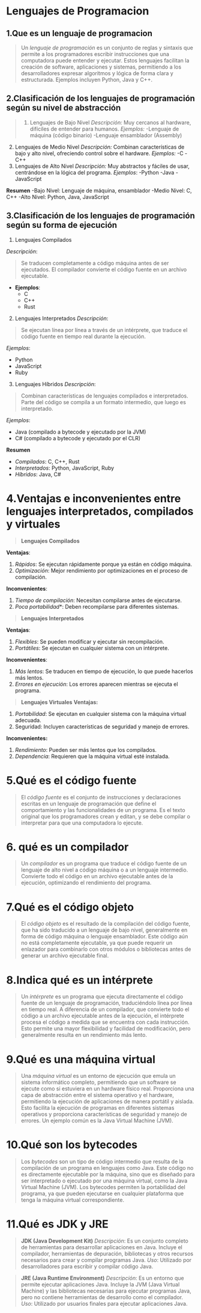 # Lenguajes de Programacion

## **1.Que es un lenguaje de programacion**

> Un *lenguaje de programación* es un conjunto de reglas y sintaxis que permite a los programadores escribir instrucciones que una computadora puede entender y ejecutar. Estos lenguajes facilitan la creación de software, aplicaciones y sistemas, permitiendo a los desarrolladores expresar algoritmos y lógica de forma clara y estructurada. Ejemplos incluyen Python, Java y C++.


## **2.Clasificación de los lenguajes de programación según su nivel de abstracción**

> 1. Lenguajes de Bajo Nivel
*Descripción:* Muy cercanos al hardware, difíciles de entender para humanos.
*Ejemplos:*
-Lenguaje de máquina (código binario)
-Lenguaje ensamblador (Assembly)
2. Lenguajes de Medio Nivel
*Descripción:* Combinan características de bajo y alto nivel, ofreciendo control sobre el hardware.
*Ejemplos:*
-C
-C++
3. Lenguajes de Alto Nivel
*Descripción:* Muy abstractos y fáciles de usar, centrándose en la lógica del programa.
*Ejemplos*:
    -Python
    -Java
    -JavaScript

**Resumen**
    -Bajo Nivel: Lenguaje de máquina,       ensamblador
    -Medio Nivel: C, C++
    -Alto Nivel: Python, Java, JavaScript

## **3.Clasificación de los lenguajes de programación según su forma de ejecución**


1. Lenguajes Compilados
   
*Descripción*: 

>Se traducen completamente a código máquina antes de ser ejecutados. El compilador convierte el código fuente en un archivo ejecutable.
- **Ejemplos**: 
  - C
  - C++
  - Rust

2. Lenguajes Interpretados
*Descripción*: 

>Se ejecutan línea por línea a través de un intérprete, que traduce el código fuente en tiempo real durante la ejecución.

*Ejemplos*: 
  - Python
  - JavaScript
  - Ruby

3. Lenguajes Híbridos
*Descripción*:

>Combinan características de lenguajes compilados e interpretados. Parte del código se compila a un formato intermedio, que luego es interpretado.

*Ejemplos*: 
  - Java (compilado a bytecode y ejecutado por la JVM)
  - C# (compilado a bytecode y ejecutado por el CLR)

**Resumen**

- *Compilados*: C, C++, Rust
- *Interpretados*: Python, JavaScript, Ruby
- *Híbridos*: Java, C#


# **4.Ventajas e inconvenientes entre lenguajes interpretados, compilados y virtuales**

> **Lenguajes Compilados**
> 
**Ventajas**:

1. *Rápidos*: Se ejecutan rápidamente porque ya están en código máquina.
2. *Optimización*: Mejor rendimiento por optimizaciones en el proceso de compilación.

**Inconvenientes**:

1. *Tiempo de compilación*: Necesitan compilarse antes de ejecutarse.
2. *Poca portabilidad**: Deben recompilarse para diferentes sistemas.


> **Lenguajes Interpretados**


**Ventajas**:

1. *Flexibles*: Se pueden modificar y ejecutar sin recompilación.
2. *Portátiles*: Se ejecutan en cualquier sistema con un intérprete.


**Inconvenientes**:

1. *Más lentos*: Se traducen en tiempo de ejecución, lo que puede hacerlos más lentos.
2.  *Errores en ejecución*: Los errores aparecen mientras se ejecuta el programa.


> **Lenguajes Virtuales**
**Ventajas:**

1. *Portabilidad*: Se ejecutan en cualquier sistema con la máquina virtual adecuada.
2. Seguridad: Incluyen características de seguridad y manejo de errores.


**Inconvenientes:**

1. *Rendimiento*: Pueden ser más lentos que los compilados.
2. *Dependencia*: Requieren que la máquina virtual esté instalada.

# **5.Qué es el código fuente**

>El *código fuente* es el conjunto de instrucciones y declaraciones escritas en un lenguaje de programación que define el comportamiento y las funcionalidades de un programa. Es el texto original que los programadores crean y editan, y se debe compilar o interpretar para que una computadora lo ejecute.

# **6. qué es un compilador**

> Un *compilador* es un programa que traduce el código fuente de un lenguaje de alto nivel a código máquina o a un lenguaje intermedio. Convierte todo el código en un archivo ejecutable antes de la ejecución, optimizando el rendimiento del programa.


# **7.Qué es el código objeto**

> El *código objeto* es el resultado de la compilación del código fuente, que ha sido traducido a un lenguaje de bajo nivel, generalmente en forma de código máquina o lenguaje ensamblador. Este código aún no está completamente ejecutable, ya que puede requerir un enlazador para combinarlo con otros módulos o bibliotecas antes de generar un archivo ejecutable final.


# **8.Indica qué es un intérprete**

> Un *intérprete* es un programa que ejecuta directamente el código fuente de un lenguaje de programación, traduciéndolo línea por línea en tiempo real. A diferencia de un compilador, que convierte todo el código a un archivo ejecutable antes de la ejecución, el intérprete procesa el código a medida que se encuentra con cada instrucción. Esto permite una mayor flexibilidad y facilidad de modificación, pero generalmente resulta en un rendimiento más lento.

# **9.Qué es una máquina virtual**

> Una *máquina virtual* es un entorno de ejecución que emula un sistema informático completo, permitiendo que un software se ejecute como si estuviera en un hardware físico real. Proporciona una capa de abstracción entre el sistema operativo y el hardware, permitiendo la ejecución de aplicaciones de manera portátil y aislada. Esto facilita la ejecución de programas en diferentes sistemas operativos y proporciona características de seguridad y manejo de errores. Un ejemplo común es la Java Virtual Machine (JVM).


# **10.Qué son los bytecodes**

>Los *bytecodes* son un tipo de código intermedio que resulta de la compilación de un programa en lenguajes como Java. Este código no es directamente ejecutable por la máquina, sino que es diseñado para ser interpretado o ejecutado por una máquina virtual, como la Java Virtual Machine (JVM). Los bytecodes permiten la portabilidad del programa, ya que pueden ejecutarse en cualquier plataforma que tenga la máquina virtual correspondiente.


# **11.Qué es JDK y JRE**

> **JDK (Java Development Kit)**
*Descripción*: Es un conjunto completo de herramientas para desarrollar aplicaciones en Java. Incluye el compilador, herramientas de depuración, bibliotecas y otros recursos necesarios para crear y compilar programas Java.
*Uso*: Utilizado por desarrolladores para escribir y compilar código Java.

> **JRE (Java Runtime Environment)**
*Descripción*: Es un entorno que permite ejecutar aplicaciones Java. Incluye la JVM (Java Virtual Machine) y las bibliotecas necesarias para ejecutar programas Java, pero no contiene herramientas de desarrollo como el compilador.
*Uso*: Utilizado por usuarios finales para ejecutar aplicaciones Java.




